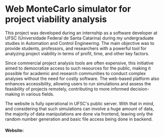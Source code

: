 # Web MonteCarlo simulator for project viability analysis

This project was developed during an internship as a software developer at UFSC (Universidade Federal de Santa Catarina) during my undergraduate studies in Automation and Control Engineering. The main objective was to provide students, professors, and researchers with a powerful tool for analyzing project viability in terms of profit, time, and other key factors.

Since commercial project analysis tools are often expensive, this initiative aimed to democratize access to such resources for the public, making it possible for academic and research communities to conduct complex analyses without the need for costly software. The web-based platform also enhances accessibility, allowing users to run simulations and assess the feasibility of projects remotely, contributing to more informed decision-making in various fields.

The website is fully operational in UFSC's public server. With that in mind, and considering that such simulations can involve a huge amount of data, the majority of data manipulations are done via frontend, leaving only the random number generation and basic file access being done in backend.

#### Website: 
